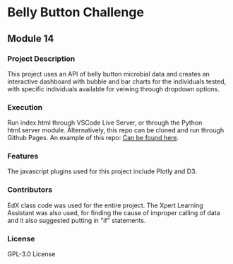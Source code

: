 # Belly Button Challenge
## Module 14

### Project Description
This project uses an API of belly button microbial data and creates an interactive dashboard with bubble and bar charts for the individuals tested, with specific individuals available for veiwing through dropdown options. 

### Execution
Run index.html through VSCode Live Server, or through the Python html.server module. Alternatively, this repo can be cloned and run through Github Pages. An example of this repo: [Can be found here](https://Sort-Filtered.github.io/belly-button-challenge).

### Features
The javascript plugins used for this project include Plotly and D3. 

### Contributors
EdX class code was used for the entire project. The Xpert Learning Assistant was also used, for finding the cause of improper calling of data and it also suggested putting in "if" statements.

### License
GPL-3.0 License
